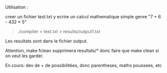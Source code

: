 Utilisation :

creer un fichier test.txt
y ecrire un calcul mathematique simple genre 
"7 + 6 - 432 * 5"

> ./compiler < test.txt > results/output1.txt

Les resultats sont dans le fichier output.

Attention, make fclean supprimera resultats/* donc faire que make clean si on veut les garder.

En cours: dev de + de possibilitées, donc parentheses, maths poussees, etc